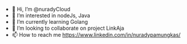 - 👋 Hi, I’m @nuradyCloud
- 👀 I’m interested in nodeJs, Java
- 🌱 I’m currently learning Golang
- 💞️ I’m looking to collaborate on project LinkAja
- 📫 How to reach me https://www.linkedin.com/in/nuradypamungkas/

<!---
nuradyCloud/nuradyCloud is a ✨ special ✨ repository because its `README.md` (this file) appears on your GitHub profile.
You can click the Preview link to take a look at your changes.
--->
